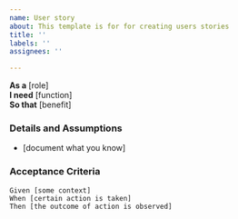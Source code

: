 ```yaml
---
name: User story
about: This template is for for creating users stories
title: ''
labels: ''
assignees: ''

---
```


**As a** [role]  
 **I need** [function]  
 **So that** [benefit]

 ### Details and Assumptions
 * [document what you know]

 ### Acceptance Criteria  
 ```gherkin
 Given [some context]
 When [certain action is taken]
 Then [the outcome of action is observed]
 ```
